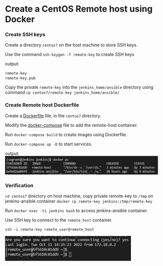 # Create a CentOS Remote host using Docker

### Create SSH keys

Create a directory `centos7` on the host machine to store SSH keys. 

Use the command `ssh-keygen -f remote-key` to create SSH keys

output:
```
remote-key
remote-key.pub
```

Copy the private `remote-key` into the `jenkins_home/ansible` directory using command `cp centos7/remote-key jenkins_home/ansible/`

### Create Remote host Dockerfile

Create a [Dockerfile](https://github.com/Kolawole-Ikeoluwa-Joshua/auto-m8/blob/main/scripts/remote-host/Dockerfile) file, in the `centos7` directory.

Modify the [docker-compose](https://github.com/Kolawole-Ikeoluwa-Joshua/auto-m8/blob/606231e853a57762e7cb6c8f28923b016ccc084a/scripts/docker-compose.yml) file to add the remote-host container.

Run `docker-compose build` to create images using Dockerfile.

Run `docker-compose up -D` to start services.

output:
![remote-host](https://github.com/Kolawole-Ikeoluwa-Joshua/auto-m8/blob/main/docs/images/remote%20host%20container.png)


### Verification

`cd centos7` directory on host machine, copy private remote-key to `/tmp` on jenkins-ansible container `docker cp remote-key jenkins:/tmp/remote-key`

Run `docker exec -ti jenkins bash` to access jenkins-ansible container.

Use SSH key to connect to the `remote_host` container. 

```
ssh -i remote-key remote_user@remote_host
```

![remote-access](https://github.com/Kolawole-Ikeoluwa-Joshua/auto-m8/blob/main/docs/images/remote%20host%20access.png)




